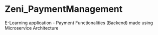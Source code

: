 # Zeni_PaymentManagement
E-Learning application - Payment Functionalities (Backend) made using Microservice Architecture 
